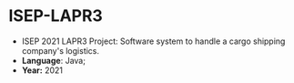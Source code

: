 # ISEP-LAPR3
* ISEP 2021 LAPR3 Project: Software system to handle a cargo shipping company's logistics. 
* **Language**: Java;
* **Year:** 2021
